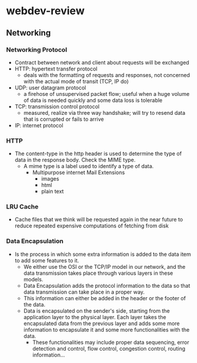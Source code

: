 # webdev-review

## Networking

### Networking Protocol

- Contract between network and client about requests will be exchanged
- HTTP: hypertext transfer protocol
  - deals with the formatting of requests and responses, not concerned with the actual mode of transit (TCP, IP do)
- UDP: user datagram protocol
  - a firehose of unsupervised packet flow; useful when a huge volume of data is needed quickly and some data loss is tolerable
- TCP: transmission control protocol
  - measured, realize via three way handshake; will try to resend data that is corrupted or fails to arrive
- IP: internet protocol

### HTTP

- The content-type in the http header is used to determine the type of data in the response body. Check the MIME type. 
  - A mime type is a label used to identify a type of data.
    - Multipurpose internet Mail Extensions
      - images
      - html
      - plain text

### LRU Cache

- Cache files that we think will be requested again in the near future to reduce repeated expensive computations of fetching from disk

### Data Encapsulation

- Is the process in which some extra information is added to the data item to add some features to it.
  - We either use the OSI or the TCP/IP model in our network, and the data transmission takes place through various layers in these models. 
  - Data Encapsulation adds the protocol information to the data so that data transmission can take place in a proper way. 
  - This information can either be added in the header or the footer of the data.
  - Data is encapsulated on the sender's side, starting from the application layer to the physical layer. Each layer takes the encapsulated data from the previous layer and adds some more information to encapsulate it and some more functionalities with the data. 
    - These functionalities may include proper data sequencing, error detection and control, flow control, congestion control, routing information... 